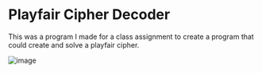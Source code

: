 # Playfair Cipher Decoder

This was a program I made for a class assignment to create a program that could create and solve a playfair cipher. 

![image](https://github.com/KeithEvansK/Playfair-Cipher-Decoder/assets/99915276/19a1e32e-eb06-4560-bac5-a5e5e783eb84)
